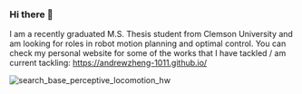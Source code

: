 ### Hi there 👋

<!--
**AndrewZheng-1011/AndrewZheng-1011** is a ✨ _special_ ✨ repository because its `README.md` (this file) appears on your GitHub profile.
- 🔭 I’m currently working on ...
- 🌱 I’m currently learning ...
- 👯 I’m looking to collaborate on ...
- 🤔 I’m looking for help with ...
- 💬 Ask me about ...
- 📫 How to reach me: ...
- 😄 Pronouns: ...
- ⚡ Fun fact: ...
-->

I am a recently graduated M.S. Thesis student from Clemson University and am looking for roles in robot motion planning and optimal control.
You can check my personal website for some of the works that I have tackled / am current tackling: https://andrewzheng-1011.github.io/ 

<img src='/videos/perceptive_locomotion_unstructured_terrain/experimental_stairs_static_walk_view.gif' alt="search_base_perceptive_locomotion_hw"/>

